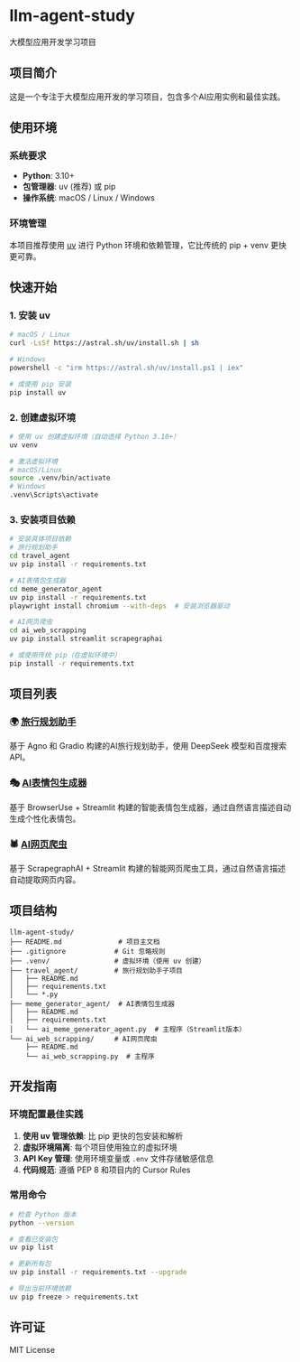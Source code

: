# llm-agent-study

大模型应用开发学习项目

## 项目简介

这是一个专注于大模型应用开发的学习项目，包含多个AI应用实例和最佳实践。

## 使用环境

### 系统要求

- **Python**: 3.10+
- **包管理器**: uv (推荐) 或 pip
- **操作系统**: macOS / Linux / Windows

### 环境管理

本项目推荐使用 [uv](https://github.com/astral-sh/uv) 进行 Python 环境和依赖管理，它比传统的 pip + venv 更快更可靠。

## 快速开始

### 1. 安装 uv

```bash
# macOS / Linux
curl -LsSf https://astral.sh/uv/install.sh | sh

# Windows
powershell -c "irm https://astral.sh/uv/install.ps1 | iex"

# 或使用 pip 安装
pip install uv
```

### 2. 创建虚拟环境

```bash
# 使用 uv 创建虚拟环境（自动选择 Python 3.10+）
uv venv

# 激活虚拟环境
# macOS/Linux
source .venv/bin/activate
# Windows
.venv\Scripts\activate
```

### 3. 安装项目依赖

```bash
# 安装具体项目依赖
# 旅行规划助手
cd travel_agent
uv pip install -r requirements.txt

# AI表情包生成器
cd meme_generator_agent  
uv pip install -r requirements.txt
playwright install chromium --with-deps  # 安装浏览器驱动

# AI网页爬虫
cd ai_web_scrapping
uv pip install streamlit scrapegraphai

# 或使用传统 pip（在虚拟环境中）
pip install -r requirements.txt
```

## 项目列表

### 🌍 [旅行规划助手](./travel_agent/README.md)

基于 Agno 和 Gradio 构建的AI旅行规划助手，使用 DeepSeek 模型和百度搜索API。

### 🎭 [AI表情包生成器](./meme_generator_agent/README.md)

基于 BrowserUse + Streamlit 构建的智能表情包生成器，通过自然语言描述自动生成个性化表情包。

### 🕷️ [AI网页爬虫](./ai_web_scrapping/README.md)

基于 ScrapegraphAI + Streamlit 构建的智能网页爬虫工具，通过自然语言描述自动提取网页内容。

## 项目结构

```
llm-agent-study/
├── README.md              # 项目主文档
├── .gitignore            # Git 忽略规则
├── .venv/                # 虚拟环境（使用 uv 创建）
├── travel_agent/         # 旅行规划助手子项目
│   ├── README.md
│   ├── requirements.txt
│   └── *.py
├── meme_generator_agent/  # AI表情包生成器
│   ├── README.md
│   ├── requirements.txt
│   └── ai_meme_generator_agent.py  # 主程序（Streamlit版本）
└── ai_web_scrapping/     # AI网页爬虫
    ├── README.md
    └── ai_web_scrapping.py  # 主程序
```

## 开发指南

### 环境配置最佳实践

1. **使用 uv 管理依赖**: 比 pip 更快的包安装和解析
2. **虚拟环境隔离**: 每个项目使用独立的虚拟环境
3. **API Key 管理**: 使用环境变量或 `.env` 文件存储敏感信息
4. **代码规范**: 遵循 PEP 8 和项目内的 Cursor Rules

### 常用命令

```bash
# 检查 Python 版本
python --version

# 查看已安装包
uv pip list

# 更新所有包
uv pip install -r requirements.txt --upgrade

# 导出当前环境依赖
uv pip freeze > requirements.txt
```

## 许可证

MIT License
